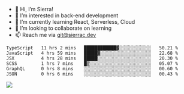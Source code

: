 - 👋 Hi, I’m Sierra!
- 👀 I’m interested in back-end development
- 🌱 I’m currently learning React, Serverless, Cloud
- 💞️ I’m looking to collaborate on learning
- 📫 Reach me via git@sierrac.dev

<!--START_SECTION:waka-->

```text
TypeScript   11 hrs 2 mins   ████████████▓░░░░░░░░░░░░   50.21 %
JavaScript   4 hrs 59 mins   █████▓░░░░░░░░░░░░░░░░░░░   22.68 %
JSX          4 hrs 28 mins   █████░░░░░░░░░░░░░░░░░░░░   20.30 %
SCSS         1 hrs 7 mins    █▒░░░░░░░░░░░░░░░░░░░░░░░   05.07 %
GraphQL      0 hrs 8 mins    ░░░░░░░░░░░░░░░░░░░░░░░░░   00.60 %
JSON         0 hrs 6 mins    ░░░░░░░░░░░░░░░░░░░░░░░░░   00.43 %
```

<!--END_SECTION:waka-->


![](https://hit.yhype.me/github/profile?user_id=7351311)
